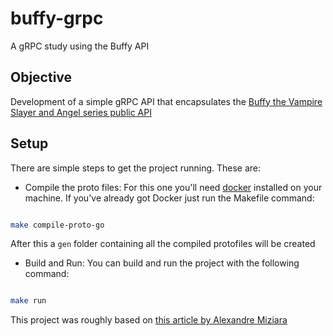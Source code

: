 # buffy-grpc
A gRPC study using the Buffy API

## Objective
Development of a simple gRPC API that encapsulates the [Buffy the Vampire Slayer and Angel series public API](https://github.com/Thatskat/btvs-angel-api)

## Setup
There are simple steps to get the project running. These are:
- Compile the proto files:
For this one you'll need [docker](https://www.docker.com) installed on your machine.
If you've already got Docker just run the Makefile command:
```sh

make compile-proto-go

```
After this a `gen` folder containing all the compiled protofiles will be created

- Build and Run:
You can build and run the project with the following command:
```sh

make run

```

This project was roughly based on [this article by Alexandre Miziara](https://medium.com/unicoidtech/escrevendo-um-micro-serviço-grpc-em-go-estrutura-definição-e-deploy-no-google-kubernetes-engine-82351e23a2f7)
